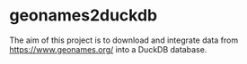 # geonames2duckdb
The aim of this project is to download and integrate data from https://www.geonames.org/ into a DuckDB database.
